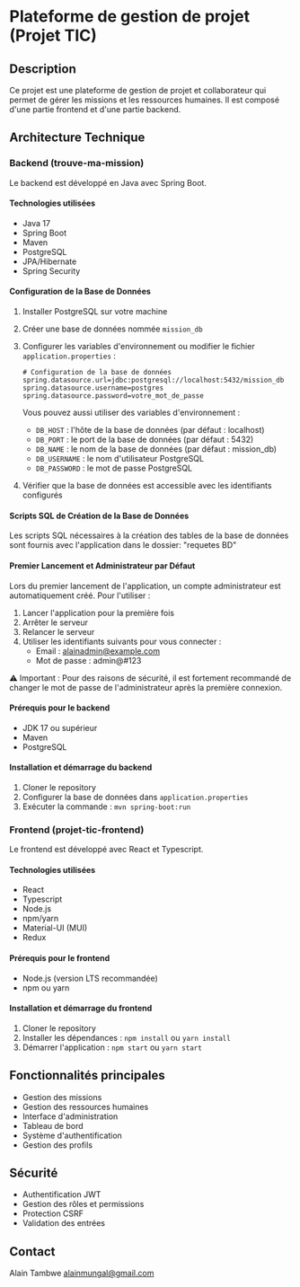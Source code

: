 # Plateforme de gestion de projet (Projet TIC)

## Description
Ce projet est une plateforme de gestion de projet et collaborateur qui permet de gérer les missions et les ressources humaines. Il est composé d'une partie frontend et d'une partie backend.

## Architecture Technique

### Backend (trouve-ma-mission)
Le backend est développé en Java avec Spring Boot.

#### Technologies utilisées
- Java 17
- Spring Boot
- Maven
- PostgreSQL
- JPA/Hibernate
- Spring Security

#### Configuration de la Base de Données
1. Installer PostgreSQL sur votre machine
2. Créer une base de données nommée `mission_db`
3. Configurer les variables d'environnement ou modifier le fichier `application.properties` :
   ```properties
   # Configuration de la base de données
   spring.datasource.url=jdbc:postgresql://localhost:5432/mission_db
   spring.datasource.username=postgres
   spring.datasource.password=votre_mot_de_passe
   ```
   
   Vous pouvez aussi utiliser des variables d'environnement :
   - `DB_HOST` : l'hôte de la base de données (par défaut : localhost)
   - `DB_PORT` : le port de la base de données (par défaut : 5432)
   - `DB_NAME` : le nom de la base de données (par défaut : mission_db)
   - `DB_USERNAME` : le nom d'utilisateur PostgreSQL
   - `DB_PASSWORD` : le mot de passe PostgreSQL

4. Vérifier que la base de données est accessible avec les identifiants configurés

#### Scripts SQL de Création de la Base de Données
Les scripts SQL nécessaires à la création des tables de la base de données sont fournis avec l'application dans le dossier: "requetes BD"

#### Premier Lancement et Administrateur par Défaut
Lors du premier lancement de l'application, un compte administrateur est automatiquement créé. Pour l'utiliser :

1. Lancer l'application pour la première fois
2. Arrêter le serveur
3. Relancer le serveur
4. Utiliser les identifiants suivants pour vous connecter :
   - Email : alainadmin@example.com
   - Mot de passe : admin@#123

⚠️ Important : Pour des raisons de sécurité, il est fortement recommandé de changer le mot de passe de l'administrateur après la première connexion.

#### Prérequis pour le backend
- JDK 17 ou supérieur
- Maven
- PostgreSQL

#### Installation et démarrage du backend
1. Cloner le repository
2. Configurer la base de données dans `application.properties`
3. Exécuter la commande : `mvn spring-boot:run`

### Frontend (projet-tic-frontend)
Le frontend est développé avec React et Typescript.

#### Technologies utilisées
- React
- Typescript
- Node.js
- npm/yarn
- Material-UI (MUI)
- Redux

#### Prérequis pour le frontend
- Node.js (version LTS recommandée)
- npm ou yarn

#### Installation et démarrage du frontend
1. Cloner le repository
2. Installer les dépendances : `npm install` ou `yarn install`
3. Démarrer l'application : `npm start` ou `yarn start`

## Fonctionnalités principales
- Gestion des missions
- Gestion des ressources humaines
- Interface d'administration
- Tableau de bord
- Système d'authentification
- Gestion des profils


## Sécurité
- Authentification JWT
- Gestion des rôles et permissions
- Protection CSRF
- Validation des entrées


## Contact
Alain Tambwe alainmungal@gmail.com
